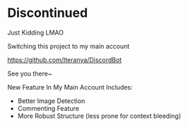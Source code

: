 # Discontinued


Just Kidding LMAO

Switching this project to my main account

https://github.com/Iteranya/DiscordBot

See you there~

New Feature In My Main Account Includes:

- Better Image Detection
- Commenting Feature
- More Robust Structure (less prone for context bleeding)
